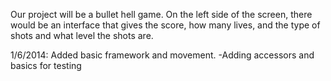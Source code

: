 Our project will be a bullet hell game. On the left side of the screen, there would be an interface that gives the score, how many lives, and the type of shots and what level the shots are.

1/6/2014: Added basic framework and movement.
-Adding accessors and basics for testing
